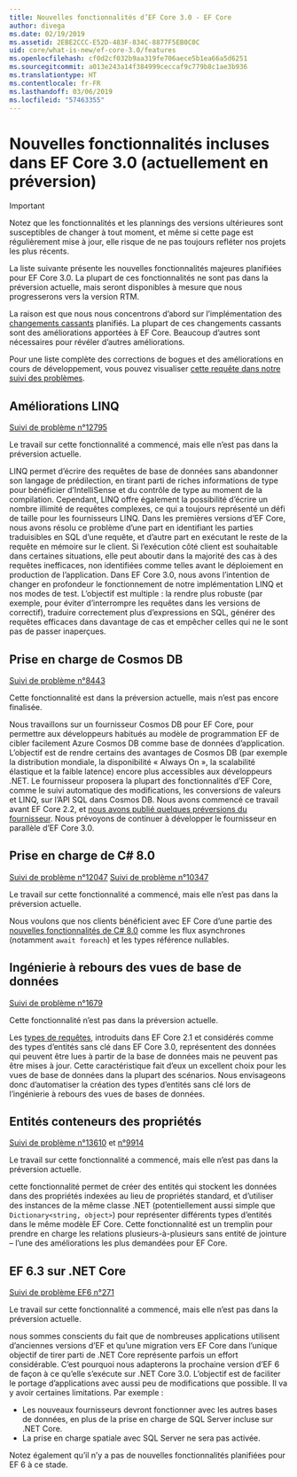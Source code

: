 ```yaml
---
title: Nouvelles fonctionnalités d’EF Core 3.0 - EF Core
author: divega
ms.date: 02/19/2019
ms.assetid: 2EBE2CCC-E52D-483F-834C-8877F5EB0C0C
uid: core/what-is-new/ef-core-3.0/features
ms.openlocfilehash: cf0d2cf032b9aa319fe706aece5b1ea66a5d6251
ms.sourcegitcommit: a013e243a14f384999ceccaf9c779b8c1ae3b936
ms.translationtype: HT
ms.contentlocale: fr-FR
ms.lasthandoff: 03/06/2019
ms.locfileid: "57463355"
---
```

# <a name="new-features-included-in-ef-core-30-currently-in-preview"></a>Nouvelles fonctionnalités incluses dans EF Core 3.0 (actuellement en préversion)

> [!IMPORTANT]
> Notez que les fonctionnalités et les plannings des versions ultérieures sont susceptibles de changer à tout moment, et même si cette page est régulièrement mise à jour, elle risque de ne pas toujours refléter nos projets les plus récents.

La liste suivante présente les nouvelles fonctionnalités majeures planifiées pour EF Core 3.0.
La plupart de ces fonctionnalités ne sont pas dans la préversion actuelle, mais seront disponibles à mesure que nous progresserons vers la version RTM.

La raison est que nous nous concentrons d’abord sur l’implémentation des [changements cassants](xref:core/what-is-new/ef-core-3.0/breaking-changes) planifiés.
La plupart de ces changements cassants sont des améliorations apportées à EF Core.
Beaucoup d’autres sont nécessaires pour révéler d’autres améliorations. 

Pour une liste complète des corrections de bogues et des améliorations en cours de développement, vous pouvez visualiser [cette requête dans notre suivi des problèmes](https://github.com/aspnet/EntityFrameworkCore/issues?q=is%3Aopen+is%3Aissue+milestone%3A3.0.0+sort%3Areactions-%2B1-desc).

## <a name="linq-improvements"></a>Améliorations LINQ 

[Suivi de problème n°12795](https://github.com/aspnet/EntityFrameworkCore/issues/12795)

Le travail sur cette fonctionnalité a commencé, mais elle n’est pas dans la préversion actuelle.

LINQ permet d’écrire des requêtes de base de données sans abandonner son langage de prédilection, en tirant parti de riches informations de type pour bénéficier d’IntelliSense et du contrôle de type au moment de la compilation.
Cependant, LINQ offre également la possibilité d’écrire un nombre illimité de requêtes complexes, ce qui a toujours représenté un défi de taille pour les fournisseurs LINQ.
Dans les premières versions d’EF Core, nous avons résolu ce problème d’une part en identifiant les parties traduisibles en SQL d’une requête, et d’autre part en exécutant le reste de la requête en mémoire sur le client.
Si l’exécution côté client est souhaitable dans certaines situations, elle peut aboutir dans la majorité des cas à des requêtes inefficaces, non identifiées comme telles avant le déploiement en production de l’application.
Dans EF Core 3.0, nous avons l’intention de changer en profondeur le fonctionnement de notre implémentation LINQ et nos modes de test.
L’objectif est multiple : la rendre plus robuste (par exemple, pour éviter d’interrompre les requêtes dans les versions de correctif), traduire correctement plus d’expressions en SQL, générer des requêtes efficaces dans davantage de cas et empêcher celles qui ne le sont pas de passer inaperçues.

## <a name="cosmos-db-support"></a>Prise en charge de Cosmos DB 

[Suivi de problème n°8443](https://github.com/aspnet/EntityFrameworkCore/issues/8443)

Cette fonctionnalité est dans la préversion actuelle, mais n’est pas encore finalisée. 

Nous travaillons sur un fournisseur Cosmos DB pour EF Core, pour permettre aux développeurs habitués au modèle de programmation EF de cibler facilement Azure Cosmos DB comme base de données d’application.
L’objectif est de rendre certains des avantages de Cosmos DB (par exemple la distribution mondiale, la disponibilité « Always On », la scalabilité élastique et la faible latence) encore plus accessibles aux développeurs .NET.
Le fournisseur proposera la plupart des fonctionnalités d’EF Core, comme le suivi automatique des modifications, les conversions de valeurs et LINQ, sur l’API SQL dans Cosmos DB.
Nous avons commencé ce travail avant EF Core 2.2, et [nous avons publié quelques préversions du fournisseur](https://blogs.msdn.microsoft.com/dotnet/2018/10/17/announcing-entity-framework-core-2-2-preview-3/).
Nous prévoyons de continuer à développer le fournisseur en parallèle d’EF Core 3.0. 

## <a name="c-80-support"></a>Prise en charge de C# 8.0

[Suivi de problème n°12047](https://github.com/aspnet/EntityFrameworkCore/issues/12047)
[Suivi de problème n°10347](https://github.com/aspnet/EntityFrameworkCore/issues/10347)

Le travail sur cette fonctionnalité a commencé, mais elle n’est pas dans la préversion actuelle.

Nous voulons que nos clients bénéficient avec EF Core d’une partie des [nouvelles fonctionnalités de C# 8.0](https://blogs.msdn.microsoft.com/dotnet/2018/11/12/building-c-8-0/) comme les flux asynchrones (notamment `await foreach`) et les types référence nullables.

## <a name="reverse-engineering-of-database-views"></a>Ingénierie à rebours des vues de base de données

[Suivi de problème n°1679](https://github.com/aspnet/EntityFrameworkCore/issues/1679)

Cette fonctionnalité n’est pas dans la préversion actuelle.

Les [types de requêtes](xref:core/modeling/query-types), introduits dans EF Core 2.1 et considérés comme des types d’entités sans clé dans EF Core 3.0, représentent des données qui peuvent être lues à partir de la base de données mais ne peuvent pas être mises à jour.
Cette caractéristique fait d’eux un excellent choix pour les vues de base de données dans la plupart des scénarios. Nous envisageons donc d’automatiser la création des types d’entités sans clé lors de l’ingénierie à rebours des vues de bases de données.

## <a name="property-bag-entities"></a>Entités conteneurs des propriétés 

[Suivi de problème n°13610](https://github.com/aspnet/EntityFrameworkCore/issues/13610) et [n°9914](https://github.com/aspnet/EntityFrameworkCore/issues/9914)

Le travail sur cette fonctionnalité a commencé, mais elle n’est pas dans la préversion actuelle. 

cette fonctionnalité permet de créer des entités qui stockent les données dans des propriétés indexées au lieu de propriétés standard, et d’utiliser des instances de la même classe .NET (potentiellement aussi simple que `Dictionary<string, object>`) pour représenter différents types d’entités dans le même modèle EF Core.
Cette fonctionnalité est un tremplin pour prendre en charge les relations plusieurs-à-plusieurs sans entité de jointure – l’une des améliorations les plus demandées pour EF Core.

## <a name="ef-63-on-net-core"></a>EF 6.3 sur .NET Core 

[Suivi de problème EF6 n°271](https://github.com/aspnet/EntityFramework6/issues/271)

Le travail sur cette fonctionnalité a commencé, mais elle n’est pas dans la préversion actuelle. 

nous sommes conscients du fait que de nombreuses applications utilisent d’anciennes versions d’EF et qu’une migration vers EF Core dans l’unique objectif de tirer parti de .NET Core représente parfois un effort considérable.
C’est pourquoi nous adapterons la prochaine version d’EF 6 de façon à ce qu’elle s’exécute sur .NET Core 3.0.
L’objectif est de faciliter le portage d’applications avec aussi peu de modifications que possible.
Il va y avoir certaines limitations. Par exemple :
- Les nouveaux fournisseurs devront fonctionner avec les autres bases de données, en plus de la prise en charge de SQL Server incluse sur .NET Core.
- La prise en charge spatiale avec SQL Server ne sera pas activée.

Notez également qu’il n’y a pas de nouvelles fonctionnalités planifiées pour EF 6 à ce stade.
